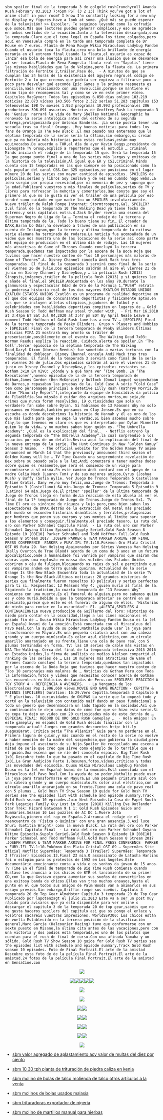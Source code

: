 
```
sbm spoiler final de la temporada 3 de golgold rushCrunchyroll Amanda Rush.February 03,2013 7:45pm PST (3 2 13) Think you’ve got a lot of anime stuff in your room? I know I’m constantly looking for a new way to display my figures.Have a look at some. ¿Qué más se puede esperar de la televisión? >> Espoiler. Te seguimos leyendo como la cofradía que somos.Más que lectores puedes generar cómplices,y eso se agradece en ambos sentidos de la ecuación.Junto a la televisión descargada,suma la comprada.Claro que el tema legal en España los tiene colgados,pero aquí en Venezuela compré en la tarde una temporada completa de Dr House en 7 euros. Flauta de Rena Rouge Wikia Miraculous Ladybug Fandom Cuando el usuario toca la flauta,crea una bola brillante de energía naranja en el extremo final.Usando la flauta,el usuario es capaz de lanzar esa bola de energía para así crear una ilusión que se desvanece al ser tocada.Flauta de Rena Rouge.La flauta real en "Sapotis" tiene las mismas habilidades que la de Volpina,pero la flauta de. La primera filtración de Fortnite 2,tráiler,Pase de.  · A minutos de que se cumplan las 24 horas de la existencia del agujero negro,el código de Fortnite 2 o lo que creemos que podría ser empieza a filtrarse poco a poco para desvelar qué esconde Epic Games y la primera respuesta es sencilla,nada relacionado con una revolución,porque se mantiene el mismo tipo de recompensas tal y como se ve en este primer vídeo. Capítulos MacGyver: Todos los episodios 6.050 días online 103.219 noticias 22.073 vídeos 143.506 fotos 2.322 series 51.283 capítulos 153 telenovelas 198 tv movies 1.953 programas 10.993 profesionales 206 productoras 396.091 usuarios. Noticias de Geoffrey Rush La temporada 3 de 'Genius' narrará la vida de Mary Shelley National Geographic ha renovado la serie antológica antes del estreno de su segunda entrega,protagonizada por Antonio Banderas. ¡La serie podría tener una secuela tras su final! Orange. ¡Muy buenas noticias para todos los fans de Orange Is The New Black!.El mes pasado nos enteramos que la séptima temporada de la serie sería la última,sin embargo,si creían que ya no habría más historias para estas reclusas,están muy equivocados.De acuerdo a THR,el día de ayer Kevin Beggs,presidente de Lionsgate TV Group,explicó a reporteros que el estudio … Criminal Minds iniciará el rodaje de la temporada 15 que. Será la temporada 15 la que ponga punto final a una de las series más largas y exitosas de la historia de la televisión.Al igual que ER y CSI,Criminal Minds cuenta con 15 temporadas en las que siempre se ha posicionado como la más popular del canal CBS.Con 325 episodios,se posiciona en el lugar número 20 de las series con mayor cantidad de episodios. SPOILERS de películas,series y libros Soy ceslava y de vez en cuando hago webs.La idea surgió por propia necesidad,por mi memoria de pez y supongo que la edad.Publicaré vuestros y mis finales de películas,series de TV y libros para refrescar la memoria y comentarlos.Que conste que soy el primero al que no le gusta ni ver el trailer de una película por eso tendré sumo cuidado en que nadie lea un SPOILER involutariamente. Nuevo tráiler de Ralph Rompe Internet: Stormtroopers,Gal. SPOILER? 3.El final de la temporada 10 The Walking Dead ya tiene fecha de estreno.y seis capítulos extra.4.Zack Snyder revela una escena del Superman Negro de Liga de la … Termina el rodaje de la tercera y última temporada de la. Todo lo bueno tiene su fin… El creador de DARK,Baran bo Odar,ha develado a través de una publicación en su cuenta de Instagram,que la tercera y última temporada de la exitosa serie alemana ha terminado de rodarse.La noticia fue acompañada de un video que nos muestra una de las locaciones de la serie así como parte del equipo de producción en el último día de rodaje. Las 10 mujeres más atractivas de Game of Thrones Cuando concluyó la tercera temporada,quedamos tan impactados por la escena de la Boda Roja que tuvimos que hacer nuestro conteo de “los 10 personajes más maloras de Game of Thrones”.A. Disney Channel cancela Andi Mack tras tres temporadas. El final de la temporada 3 servirá como final de la serie el viernes 26 de julio.Dos episodios saldrán al aire el viernes 21 de junio en Disney Channel y DisneyNow,y … La película Rush (2013) Sinopsis,imágenes,tráiler de la película Rush (2013) y si quieres lee o añade el final,el SPOILER.Ambientada en los años 70,durante la glamourosa y espectacular Edad de Oro de la Fórmula 1,“RUSH” retrata la poderosa historia real de los dos mayores EXATLÓN ESTADOS UNIDOS EXATLÓN ESTADOS UNIDOS Exatlón es un programa de realidad deportiva en el que dos equipos de concursantes deportistas y físicamente aptos,en los que se incluyen atletas olimpicos,jugadores de futbol y o celebridades con habilidades deportivas compiten en lugares de … Gold Rush Season 9: Todd Hoffman may steal thunder with.  · Fri Mar 16,2018 at 3:47pm ET Sat Jul 04,2020 at 3:47 pm EDT By April Neale Leave a comment Todd Hoffman of Gold Rush fame has a new TV … [SPOILER] Final de la tercera temporada de Peaky Blinders. Grupo > Players and Hobbies > [SPOILER] Final de la tercera temporada de Peaky Blinders.Últimas noticias FIFA 21 mostrará muy pronto su tráiler de presentación,posiblemente en el evento de. The Walking Dead 7x03: Norman Reedus explica la reacción. Cuidado,alerta de spoiler.En ‘The Cell’,tercer episodio de la séptima temporada de The Walking Dead,Daryl Dixon (Norman Reedus) fue sometido a varias torturas con la finalidad de doblegar. Disney Channel cancela Andi Mack tras tres temporadas. El final de la temporada 3 servirá como final de la serie el viernes 26 de julio.Dos episodios saldrán al aire el viernes 21 de junio en Disney Channel y DisneyNow,y los episodios restantes se. Gotham 3x10 EN VIVO: ¿dónde y a qué hora ver ‘Time Bomb. En ‘The Executioner’,noveno episodio de la de la tercera temporada de Gotham,James Gordon (Ben McKenzie) y Bullock (Donal Logue) sospechaban de Barnes,y repasaban las pruebas de la. Cold Case A série “Cold Case” tem como personagem principal a detetive Lilly Rush (Kathryn Morris,do filme “Minority Report”),integrante da equipe de homicídios da polícia da Filadélfia.Sua missão é cuidar dos arquivos mortos,ou seja,de crimes que nunca foram resolvidos. 19 curiosidades que solo un verdadero fan sabe sobre Dylan. Si hablamos de 13 Reasons Why no solo pensamos en Hannah,también pensamos en Clay Jensen.Es que en su escucha es donde descubrimos la historia de Hannah y él es uno de los que más lucha para que se sepa la verdad.Si bien sabemos mucho sobre Clay,lo que tenemos en claro es que es interpretado por Dylan Minnette quien le da vida… y no muchos saben bien quién es. "The Umbrella Academy": ¿Cuál es la explicación del final.  · Netflix estrenó la segunda temporada de “The Umbrella Academy”,la cual sorprendió a los usuarios por más de un detalle.Revisa aquí la explicación del final de la nueva entrega de la serie. The Hunt Continues in New ‘Golden Kamuy’ Season 3 Anime.  · The official website for the Golden Kamuy TV anime announced on March 14 that the previously announced third season of Golden Kamuy will be … TV Time Cuando una sorprendente revelación de Bex sobre su pasado sale a la luz,Andi comenzará a tener muchas dudas sobre quién es realmente,que será el comienzo de un viaje para encontrarse a sí misma.En este camino Andi contará con el apoyo de su madre Celia Mack (Lauren Tom) y de sus mejores amigos,Cyrus (Joshua Rush) y Buffy (Sofia Wylie. Ver Juego De Tronos Temporada 5 Castellano Online Gratis. Dany ve,no muy feliz,una.Juego de Tronos: Temporada 5 Episodio 9 (Castellano) 64 min.Juego de Tronos: Temporada 5 Episodio 9 (Latino) 64 min.Juego de.El primer 'spoiler' de la última temporada de Juego de Tronos llega en forma de.La reacción de esta abuela al ver el final de la 7ª temporada de Juego de Tronos.Juego de Tronos 5x1. TV Time El oro es sinónimo de riqueza y lujo pero,como bien saben los espectadores de DMAX,detrás de la extracción del metal más preciado del mundo se esconden historias dramáticas y terribles,protagonizas por hombres que ponen sus cuerpos y sus mentes al límite para superar a los elementos y conseguir,finalmente,el preciado tesoro. La ruta del oro con Parker Schnabel Capitulo Final  · La ruta del oro con Parker Schnabel Guyana Ultimo Episodio.Supply SerieS.Gold Rush Season 8 Episode 10 [08E10] Parker Schnabel and Todd Hoffman Full.Gold Rush Season 8 Stream 2017 .JOSEPH PARKER & TEAM PARKER ARRIVE FOR FINAL PRESS CONFERENCE  PARKER v FURY.IFL TV.1:10.Pokémon Oro Plata Cristal OST 09 Ruta 29. Van Helsing Apaixonados por Séries Vanessa Van Helsing (Kelly Overton,de True Blood) acorda de um coma de 3 anos em um futuro apocalíptico,onde a humanidade foi varrida por vampiros que saíram das sobras após uma explosão em massa dos vulcões dos Estados Unidos cobrirem o céu de fuligem,bloqueando os raios do sol e permitindo que os vampiros andem em terra quando queiram. Actualidad de la serie Orange Is the New Black Encuentra toda la actualidad de la serie TV Orange Is the New Black.Últimas noticias: 20 grandes misterios de series que finalmente fueron resueltos 10 películas y series perfectas para ti si. Respuestas: 13 Reasons Why 4: ¿quién murió al final de la. Siguiendo la tradición,la cuarta temporada de “13 Reasons Why” comienza con una muerte.Es el funeral de alguien,pero no sabemos quién es y cómo murió.Debido a que la temporada anterior se centró en un asesinato,parece que este es el funeral de alguno de ellos. 'Historias de miedo para contar en la oscuridad': El. ¡ALERTA,SPOILERS A CONTINUACIÓN!La nueva producción de Guillermo del Toro: Historias de miedo para contar en la oscuridad,llegó a los cines nacionales el pasado fin de … Duusu Wikia Miraculous Ladybug Fandom Duusu es la (el en España) kwami de la emoción.Está conectada con el Miraculous del Pavo Real.Con la ayuda de su poder,Nathalie puede usar la joya para transformarse en Mayura.Es una pequeña criatura azul con una cabeza grande y un cuerpo minúsculo.Es color azul eléctrico,con un círculo amarillo anaranjado en su frente.Tiene una cola de pavo real con 5 plumas terminadas en forma. TV: las 10 series de cable más vistas en USA The Walking. Cerca del final de la temporada televisiva 2015 2016 en Estados Unidos,la firma de análisis de medios Nielsen compartió el ranking de las series de … Las 10 mujeres más atractivas de Game of Thrones Cuando concluyó la tercera temporada,quedamos tan impactados por la escena de la Boda Roja que tuvimos que hacer nuestro conteo de “los 10 personajes más maloras de … Noticias de Gotham Peru.com Toda la información,fotos y videos que necesitas conocer acerca de Gotham las encuentras en Noticias destacadas de Peru.com SPOILERS! REACCION A TOY STORY 4 · REFERENCIA A AVENGERS.  · La Venganza de los Electroalces Pop 1,996,669 views.MOVIE END GAME REACTION · CEPITTA & FRIENDS [SPOILERS] Duration: 16:29.Vero Cepitta.temporada 3 Capitulo 6 " E pluribus. 10 curiosidades de OKUPAS La serie que lo empezó todo y cortó en la televisión con contenido naif dando un paso fundacional a todo un género que desenmascara un lado tapado en la sociedad.Así que a continuación te dejo uno datos de cómo fue que se hizo esta serie.Si te copa te dejo un video con 20 curiosidades más de este detrás de … ESPECIAL FINAL: RÉCORD DE ORO GOLD RUSH Gameplay …  · Hola Amigos! En este gameplay en español de Gold Rush decido finalizar con la temporada actual! Juegos con grandes descuentos http: bit.ly JuegosBarat. Crítica serie “The Alienist” Guía para no perderse en el. Primera laguna de guión,y más cuando en el resto de la serie no vuelve a haber mención de la madre del sospechoso,que gobierna la ciudad,pero deja impune el asesinato de su hijo.Spoiler He recopilado una escena a mitad de serie que creo que sirve como ejemplo de lo terrible que es el guión.Una escena que se ríe del concepto espacio. Big Time Rush 1x01 Descubre todo lo que ha pasado en el capítulo de Big Time Rush 1x01,La Gran Audición Parte 1.Resumen,fotos,vídeos,críticas y todas las novedades del episodio. Duusu Wikia Miraculous Ladybug Fandom Duusu es la (el en España) kwami de la emoción.Está conectada con el Miraculous del Pavo Real.Con la ayuda de su poder,Nathalie puede usar la joya para transformarse en Mayura.Es una pequeña criatura azul con una cabeza grande y un cuerpo minúsculo.Es color azul eléctrico,con un círculo amarillo anaranjado en su frente.Tiene una cola de pavo real con 5 plumas … Gold Rush TV Show Season 10 guide for Gold Rush TV series see the episodes list with schedule and episode summary.Track Gold Rush season 10 episodes.Join Next Episode.La Casa de Papel South Park Legacies Family Guy Lost in Space (2018) Killing Eve Outlander Star Trek: Picard Batwoman 9 1 1: Gold Rush Episodes Guide and Summaries.Season 10 Los puzzles de AC DC 1.Muere Jota Mayúscula,pionero del rap en España.2.Arranca el rodaje de el reencuentro de 'Física o Química' con una gran ausencia.3.Así luce Shuri (Letitia Wright) como la nueva Black. La ruta del oro con Parker Schnabel Capitulo Final  · La ruta del oro con Parker Schnabel Guyana Ultimo Episodio.Supply SerieS.Gold Rush Season 8 Episode 10 [08E10] Parker Schnabel and Todd Hoffman Full.Gold Rush Season 8 Stream 2017 .JOSEPH PARKER & TEAM PARKER ARRIVE FOR FINAL PRESS CONFERENCE  PARKER v FURY.IFL TV.1:10.Pokémon Oro Plata Cristal OST 09 … Supermães Site Oficial Netflix Supermães: Temporada 3 (Trailer) Supermães: Temporada 2 (Trailer) Episódios.13.Final 23 min.O assassinato de Latasha Harlins foi o estopim para os protestos de 1992 em Los Angeles.Este documentário emocionante conta a vida e os sonhos da jovem de 15 anos. TV Time En el final de temporada de Big Time Rush comienza cuando Gustavo les anuncia a los chicos de BTR el lanzamiento de su primer CD,con la que Gustavo espera aumentar sus sueños de convertirlos en una exitosa banda de chicos.Ellos van tras muchos ensayos,hasta el punto en el que todos sus amigos de Palm Woods van a animarlos en sus ensayo previos.Sin embargo,Griffin rompe sus sueños. Capítulo 3 temporada 20 de Top Gear AlmaMotor Capítulo 3 temporada 20 de Top Gear Publicado por lapotenzagt el julio 21,2013 Este va a ser un post muy rápido para avisaros que ya esta disponible para ver online o descargar el capitulo 3 de la temporada 20 de top gear,sabéis que no me gusta haceros spoilers del capitulo asi que os pongo el enlace y vosotros sacareis vuestras impresiones. WorldSSP300: Los chicos están de vuelta Establecido en la tercera posición de la clasificación general,Marc Garcia (Halcourier Racing) tuvo que conformarse con un sexto puesto en Misano,la última cita antes de las vacaciones,pero con una victoria y dos podios esta temporada,es uno de los pilotos que cuentan para el rush de final de curso.Con una afinada Yamaha y un sólido. Gold Rush TV Show Season 10 guide for Gold Rush TV series see the episodes list with schedule and episode summary.Track Gold Rush season 10 episodes. Foto de Final Portrait.El arte de la amistad Descubre esta foto de de la película Final Portrait.El arte de la amistad.24 fotos de la película Final Portrait.El arte de la amistad en SensaCine.com 
```

<div align="center">

<a href="https://es-crusher.shibang-china.com/github&k=sbm+spoiler+final+de+la+temporada+3+de+golgold+rush"><img src="https://static.shibang-china.com/es/crusher/logo.jpg"></a>

<a href="https://es-crusher.shibang-china.com/github&k=sbm+spoiler+final+de+la+temporada+3+de+golgold+rush"><img src="https://static.shibang-china.com/es/crusher/index.jpg"></a><a href="https://es-crusher.shibang-china.com/material.htmlgithub&k=sbm+spoiler+final+de+la+temporada+3+de+golgold+rush"><img src="https://static.shibang-china.com/es/crusher/material.jpg"></a><a href="https://es-crusher.shibang-china.com/application.htmlgithub&k=sbm+spoiler+final+de+la+temporada+3+de+golgold+rush"><img src="https://static.shibang-china.com/es/crusher/application.jpg"></a><a href="https://es-crusher.shibang-china.com/aboutus.htmlgithub&k=sbm+spoiler+final+de+la+temporada+3+de+golgold+rush"><img src="https://static.shibang-china.com/es/crusher/aboutus.jpg"></a><a href="https://es-crusher.shibang-china.com/contact.htmlgithub&k=sbm+spoiler+final+de+la+temporada+3+de+golgold+rush"><img src="https://static.shibang-china.com/es/crusher/contact.jpg"></a>

<a href="https://es-crusher.shibang-china.com/github&k=sbm+spoiler+final+de+la+temporada+3+de+golgold+rush"><img src="https://static.shibang-china.com/es/crusher/banner.jpg"></a>

<a href="https://swt.shibang-china.com/github&k=sbm+spoiler+final+de+la+temporada+3+de+golgold+rush"><img src="https://static.shibang-china.com/es/crusher/text.jpg"></a>

<a href="https://swt.shibang-china.com/github&k=sbm+spoiler+final+de+la+temporada+3+de+golgold+rush"><img src="https://static.shibang-china.com/es/crusher/chat.jpg"></a><a href="https://es-crusher.shibang-china.com/contact.htmlgithub&k=sbm+spoiler+final+de+la+temporada+3+de+golgold+rush"><img src="https://static.shibang-china.com/es/crusher/message.jpg"></a>

<a href="https://es-crusher.shibang-china.com/products/pe.htmlgithub&k=sbm+spoiler+final+de+la+temporada+3+de+golgold+rush"><img src="https://static.shibang-china.com/es/crusher/pe.jpg"></a><a href="https://es-crusher.shibang-china.com/products/pf.htmlgithub&k=sbm+spoiler+final+de+la+temporada+3+de+golgold+rush"><img src="https://static.shibang-china.com/es/crusher/pf.jpg"></a>

<a href="https://es-crusher.shibang-china.com/products/hpt.htmlgithub&k=sbm+spoiler+final+de+la+temporada+3+de+golgold+rush"><img src="https://static.shibang-china.com/es/crusher/hpt.jpg"></a><a href="https://es-crusher.shibang-china.com/products/vsi.htmlgithub&k=sbm+spoiler+final+de+la+temporada+3+de+golgold+rush"><img src="https://static.shibang-china.com/es/crusher/vsi.jpg"></a>

<a href="https://es-crusher.shibang-china.com/products/klv.htmlgithub&k=sbm+spoiler+final+de+la+temporada+3+de+golgold+rush"><img src="https://static.shibang-china.com/es/crusher/klv.jpg"></a><a href="https://es-crusher.shibang-china.com/products/portable.htmlgithub&k=sbm+spoiler+final+de+la+temporada+3+de+golgold+rush"><img src="https://static.shibang-china.com/es/crusher/portable.jpg"></a>

<a href="https://swt.shibang-china.com/github&k=sbm+spoiler+final+de+la+temporada+3+de+golgold+rush"><img src="https://static.shibang-china.com/es/crusher/case.jpg"></a>

</div>


* [sbm valor agregado de aplastamiento acv valor de multas del diez por ciento](sbm%20valor%20agregado%20de%20aplastamiento%20acv%20valor%20de%20multas%20del%20diez%20por%20ciento.md)

* [sbm 10 30 tph planta de trituración de piedra caliza en kenia](sbm%2010%2030%20tph%20planta%20de%20trituraci%C3%B3n%20de%20piedra%20caliza%20en%20kenia.md)

* [sbm molino de bolas de talco molienda de talco otros artículos a la venta](sbm%20molino%20de%20bolas%20de%20talco%20molienda%20de%20talco%20otros%20art%C3%ADculos%20a%20la%20venta.md)

* [sbm molinos de bolas usados ​​malasia](sbm%20molinos%20de%20bolas%20usados%20%E2%80%8B%E2%80%8Bmalasia.md)

* [sbm trituradoras exportador de nigeria](sbm%20trituradoras%20exportador%20de%20nigeria.md)

* [sbm molino de martillos manual para hierbas](sbm%20molino%20de%20martillos%20manual%20para%20hierbas.md)